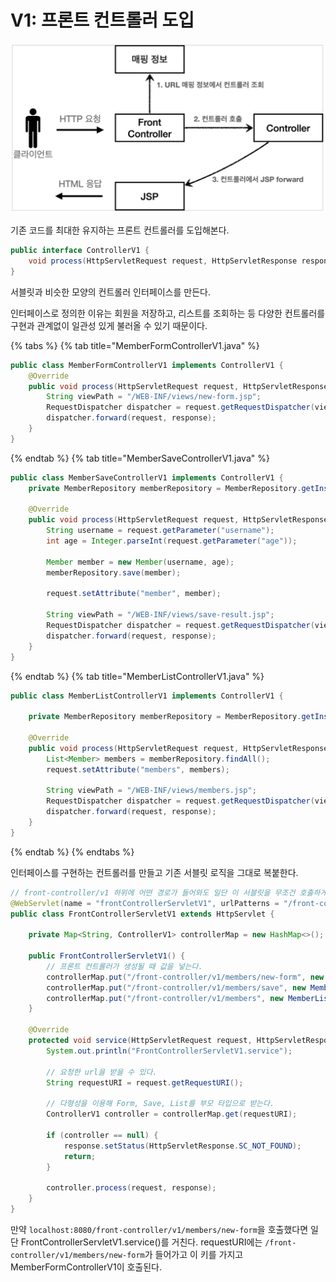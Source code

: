 # V1: 프론트 컨트롤러 도입

![](../../.gitbook/assets/kimyounghan-spring-mvc/04/screenshot%202021-06-30%20오후%208.52.51.png)

기존 코드를 최대한 유지하는 프론트 컨트롤러를 도입해본다.

```java
public interface ControllerV1 {
    void process(HttpServletRequest request, HttpServletResponse response) throws ServletException, IOException;
}
```

서블릿과 비슷한 모양의 컨트롤러 인터페이스를 만든다.

인터페이스로 정의한 이유는 회원을 저장하고, 리스트를 조회하는 등 다양한 컨트롤러를 구현과 관계없이 일관성 있게 불러올 수 있기 때문이다.

{% tabs %} {% tab title="MemberFormControllerV1.java" %}

```java
public class MemberFormControllerV1 implements ControllerV1 {
    @Override
    public void process(HttpServletRequest request, HttpServletResponse response) throws ServletException, IOException {
        String viewPath = "/WEB-INF/views/new-form.jsp";
        RequestDispatcher dispatcher = request.getRequestDispatcher(viewPath);
        dispatcher.forward(request, response);
    }
}

```

{% endtab %} {% tab title="MemberSaveControllerV1.java" %}

```java
public class MemberSaveControllerV1 implements ControllerV1 {
    private MemberRepository memberRepository = MemberRepository.getInstance();

    @Override
    public void process(HttpServletRequest request, HttpServletResponse response) throws ServletException, IOException {
        String username = request.getParameter("username");
        int age = Integer.parseInt(request.getParameter("age"));

        Member member = new Member(username, age);
        memberRepository.save(member);

        request.setAttribute("member", member);

        String viewPath = "/WEB-INF/views/save-result.jsp";
        RequestDispatcher dispatcher = request.getRequestDispatcher(viewPath);
        dispatcher.forward(request, response);
    }
}

```

{% endtab %} {% tab title="MemberListControllerV1.java" %}

```java
public class MemberListControllerV1 implements ControllerV1 {

    private MemberRepository memberRepository = MemberRepository.getInstance();

    @Override
    public void process(HttpServletRequest request, HttpServletResponse response) throws ServletException, IOException {
        List<Member> members = memberRepository.findAll();
        request.setAttribute("members", members);

        String viewPath = "/WEB-INF/views/members.jsp";
        RequestDispatcher dispatcher = request.getRequestDispatcher(viewPath);
        dispatcher.forward(request, response);
    }
}

```

{% endtab %} {% endtabs %}

인터페이스를 구현하는 컨트롤러를 만들고 기존 서블릿 로직을 그대로 복붙한다.

```java
// front-controller/v1 하위에 어떤 경로가 들어와도 일단 이 서블릿을 무조건 호출하게 된다.
@WebServlet(name = "frontControllerServletV1", urlPatterns = "/front-controller/v1/*")
public class FrontControllerServletV1 extends HttpServlet {

    private Map<String, ControllerV1> controllerMap = new HashMap<>();

    public FrontControllerServletV1() {
        // 프론트 컨트롤러가 생성될 때 값을 넣는다.
        controllerMap.put("/front-controller/v1/members/new-form", new MemberFormControllerV1());
        controllerMap.put("/front-controller/v1/members/save", new MemberSaveControllerV1());
        controllerMap.put("/front-controller/v1/members", new MemberListControllerV1());
    }

    @Override
    protected void service(HttpServletRequest request, HttpServletResponse response) throws ServletException, IOException {
        System.out.println("FrontControllerServletV1.service");

        // 요청한 url을 받을 수 있다.
        String requestURI = request.getRequestURI();

        // 다형성을 이용해 Form, Save, List를 부모 타입으로 받는다.
        ControllerV1 controller = controllerMap.get(requestURI);

        if (controller == null) {
            response.setStatus(HttpServletResponse.SC_NOT_FOUND);
            return;
        }

        controller.process(request, response);
    }
}
```

만약 `localhost:8080/front-controller/v1/members/new-form`을 호출했다면 일단 FrontControllerServletV1.service()를 거친다.
requestURI에는 `/front-controller/v1/members/new-form`가 들어가고 이 키를 가지고 MemberFormControllerV1이 호출된다.